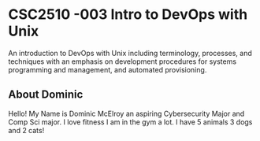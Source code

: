 # CSC2510 -003 Intro to DevOps with Unix 
 An introduction to DevOps with Unix including terminology, processes, and techniques with an emphasis on development procedures for systems programming and management, and automated provisioning.
## About Dominic
 Hello! My Name is Dominic McElroy an aspiring Cybersecurity Major and Comp Sci major. I love fitness I am in the gym a lot. I have 5 animals 3 dogs and 2 cats!
